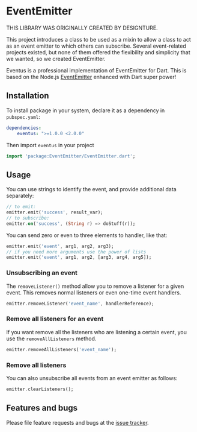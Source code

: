 # EventEmitter

THIS LIBRARY WAS ORIGINALLY CREATED BY DESIGNTURE.

This project introduces a class to be used as a mixin to allow a class to act as an event emitter
to which others can subscribe.
Several event-related projects existed, but none of them offered the flexibility and simplicity that we wanted,
so we created EventEmitter.

Eventus is a professional implementation of EventEmitter for Dart. This is based on the Node.js
[EventEmitter][node_event_emitter] enhanced with Dart super power!

## Installation

To install package in your system, declare it as a dependency in `pubspec.yaml`:

```yaml
dependencies:
    eventus: ">=1.0.0 <2.0.0"
```

Then import `eventus` in your project

```dart
import 'package:EventEmitter/EventEmitter.dart';
```

## Usage

You can use strings to identify the event, and provide additional data separately:

```dart
// to emit:
emitter.emit('success', result_var);
// to subscribe:
emitter.on('success', (String r) => doStuff(r));
```

You can send zero or even to three elements to handler, like that:

```dart
emitter.emit('event', arg1, arg2, arg3);
// if you need more arguments use the power of lists
emitter.emit('event', arg1, arg2, [arg3, arg4, arg5]);
```

### Unsubscribing an event

The `removeListener()` method allow you to remove a listener for a given event.
This removes normal listeners or even one-time event handlers.

```dart
emitter.removeListener('event_name', handlerReference);
```

### Remove all listeners for an event

If you want remove all the listeners who are listening a certain event, you use the
`removeAllListeners` method.

```dart
emitter.removeAllListeners('event_name');
```

### Remove all listeners

You can also unsubscribe all events from an event emitter as follows:

```dart
emitter.clearListeners();
```

## Features and bugs

Please file feature requests and bugs at the [issue tracker][tracker].

[tracker]: http://example.com/issues/replaceme
[node_event_emitter]: https://nodejs.org/api/events.html#events_class_events_eventemitter
